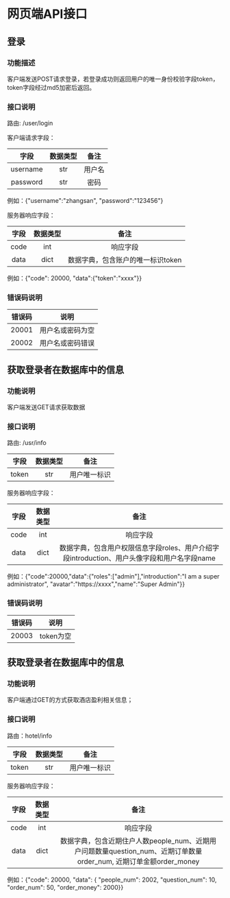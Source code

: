 # 网页端API接口

## 登录

### 功能描述

客户端发送POST请求登录，若登录成功则返回用户的唯一身份校验字段token，token字段经过md5加密后返回。

### 接口说明

路由:  /user/login

客户端请求字段：

|   字段   | 数据类型 |  备注  |
| :------: | :------: | :----: |
| username |   str    | 用户名 |
| password |   str    |  密码  |

例如：{"username":"zhangsan", "password":"123456"}

服务器响应字段：

| 字段 | 数据类型 |               备注                |
| :--: | :------: | :-------------------------------: |
| code |   int    |             响应字段              |
| data |   dict   | 数据字典，包含账户的唯一标识token |

例如：{"code": 20000, "data":{"token":"xxxx"}}

### 错误码说明

| 错误码 |       说明       |
| :----: | :--------------: |
| 20001  | 用户名或密码为空 |
| 20002  | 用户名或密码错误 |

## 获取登录者在数据库中的信息

### 功能说明

客户端发送GET请求获取数据

### 接口说明 

路由: /usr/info

| 字段  | 数据类型 |     备注     |
| :---: | :------: | :----------: |
| token |   str    | 用户唯一标识 |

服务器响应字段：

| 字段 | 数据类型 |                             备注                             |
| :--: | :------: | :----------------------------------------------------------: |
| code |   int    |                           响应字段                           |
| data |   dict   | 数据字典，包含用户权限信息字段roles、用户介绍字段introduction、用户头像字段和用户名字段name |

例如：{"code":20000,"data":{"roles":["admin"],"introduction":"I am a super administrator", "avatar":"https://xxxx","name":"Super Admin"}}

### 错误码说明

| 错误码 |   说明    |
| :----: | :-------: |
| 20003  | token为空 |

## 获取登录者在数据库中的信息

### 功能说明

客户端通过GET的方式获取酒店盈利相关信息；

### 接口说明

路由：hotel/info

| 字段  | 数据类型 |     备注     |
| :---: | :------: | :----------: |
| token |   str    | 用户唯一标识 |

服务器响应字段：

| 字段 | 数据类型 |                             备注                             |
| :--: | :------: | :----------------------------------------------------------: |
| code |   int    |                           响应字段                           |
| data |   dict   | 数据字典，包含近期住户人数people_num、近期用户问题数量question_num、近期订单数量order_num, 近期订单金额order_money |

例如：{"code": 20000,  "data": { "people_num": 2002, "question_num": 10, "order_num": 50, "order_money": 2000}}









































